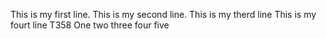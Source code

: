 This is my first line.
This is my second line.
This is my therd line
This is my fourt line
T358
One two three four five
